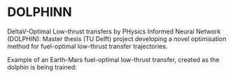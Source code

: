 # DOLPHINN

DeltaV-Optimal Low-thrust transfers by PHysics Informed Neural Network (DOLPHIN): Master thesis (TU Delft) project developing a novel optimisation method for fuel-optimal low-thrust transfer trajectories.

Example of an Earth-Mars fuel-optimal low-thrust transfer, created as the dolphin is being trained:

